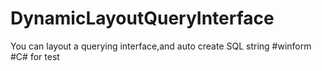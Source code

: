 # DynamicLayoutQueryInterface
You can layout a querying interface,and auto create SQL string #winform #C#
for test
